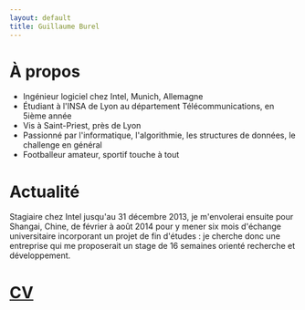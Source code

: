 ```yaml
---
layout: default
title: Guillaume Burel
---
```

# À propos

* Ingénieur logiciel chez Intel, Munich, Allemagne
* Étudiant à l'INSA de Lyon au département Télécommunications, en 5ième année
* Vis à Saint-Priest, près de Lyon
* Passionné par l'informatique, l'algorithmie, les structures de données, le challenge en général
* Footballeur amateur, sportif touche à tout

# Actualité

Stagiaire chez Intel jusqu'au 31 décembre 2013, je m'envolerai ensuite pour Shangai, Chine, de février à août 2014 pour y mener six mois d'échange universitaire incorporant un projet de fin d'études : je cherche donc une entreprise qui me proposerait un stage de 16 semaines orienté recherche et développement.

# [CV](assets/cv.pdf)
